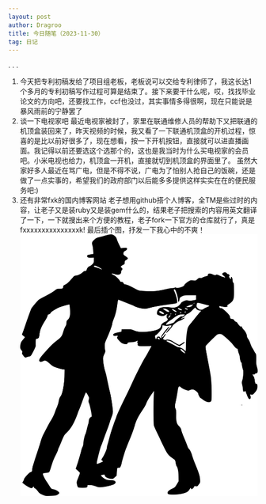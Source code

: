 ```yaml
---
layout: post
author: Dragroo
title: 今日随笔（2023-11-30）
tag: 日记
---
```

.
.
.
1. 今天把专利初稿发给了项目组老板，老板说可以交给专利律师了，我这长达1个多月的专利初稿写作过程可算是结束了。接下来要干什么呢，哎，找找毕业论文的方向吧，还要找工作，ccf也没过，其实事情多得很啊，现在只能说是暴风雨前的宁静罢了
2. 谈一下电视家吧
最近电视家被封了，家里在联通维修人员的帮助下又把联通的机顶盒装回来了，昨天视频的时候，我又看了一下联通机顶盒的开机过程，惊喜的是比以前好很多了，现在想看，按一下开机按钮，直接就可以进直播画面。我记得以前还要选这个选那个的，这也是我当时为什么买电视家的会员吧。小米电视也给力，机顶盒一开机，直接就切到机顶盒的界面里了。
虽然大家好多人最近在骂广电，但是不得不说，广电为了怕别人抢自己的饭碗，还是做了一点实事的，希望我们的政府部门以后能多多提供这样实实在在的便民服务吧:)
3. 还有非常fxk的国内博客网站
老子想用github搭个人博客，全TM是些过时的内容，让老子又是装ruby又是装gem什么的，结果老子把搜索的内容用英文翻译了一下，一下就搜出来个方便的教程，老子fork一下官方的仓库就行了，真是fxxxxxxxxxxxxxxxk!
最后插个图，抒发一下我心中的不爽！
![fxxxxxxxk](../images/1130/anger-1300528_1280.webp)